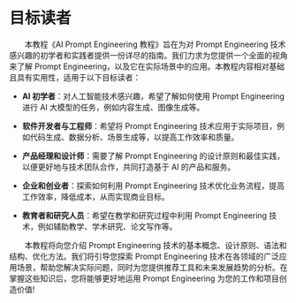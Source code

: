 # 目标读者<Badge type="tip" text="阅读时长 2-3 分钟" />

&emsp;&emsp;本教程《AI Prompt Engineering 教程》旨在为对 Prompt Engineering 技术感兴趣的初学者和实践者提供一份详尽的指南。我们力求为您提供一个全面的视角来了解 Prompt Engineering，以及它在实际场景中的应用。本教程内容相对基础且具有实用性，适用于以下目标读者：

- **AI 初学者**：对人工智能技术感兴趣，希望了解如何使用 Prompt Engineering 进行 AI 大模型的任务，例如内容生成、图像生成等。

- **软件开发者与工程师**：希望将 Prompt Engineering 技术应用于实际项目，例如代码生成、数据分析、场景生成等，以提高工作效率和质量。

- **产品经理和设计师**：需要了解 Prompt Engineering 的设计原则和最佳实践，以便更好地与技术团队合作，共同打造基于 AI 的产品和服务。

- **企业和创业者**：探索如何利用 Prompt Engineering 技术优化业务流程，提高工作效率，降低成本，从而实现商业目标。

- **教育者和研究人员**：希望在教学和研究过程中利用 Prompt Engineering 技术，例如辅助教学、学术研究、论文写作等。

&emsp;&emsp;本教程将向您介绍 Prompt Engineering 技术的基本概念、设计原则、语法和结构、优化方法。我们将引导您探索 Prompt Engineering 技术在各领域的广泛应用场景，帮助您解决实际问题，同时为您提供推荐工具和未来发展趋势的分析。在掌握这些知识后，您将能够更好地运用 Prompt Engineering 为您的工作和项目创造价值!

